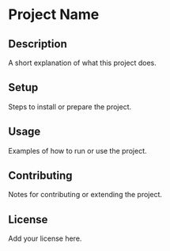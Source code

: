# Project Name

## Description
A short explanation of what this project does.

## Setup
Steps to install or prepare the project.

## Usage
Examples of how to run or use the project.

## Contributing
Notes for contributing or extending the project.

## License
Add your license here.
